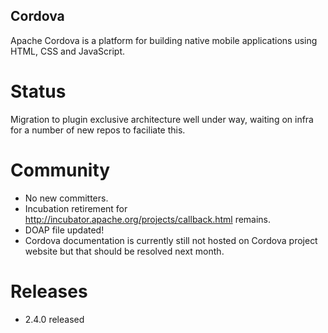 Cordova
-------

Apache Cordova is a platform for building native mobile applications using HTML, CSS and JavaScript. 

Status
======
 
Migration to plugin exclusive architecture well under way, waiting on infra for a number of new repos to faciliate this.

Community
=========

- No new committers.
- Incubation retirement for http://incubator.apache.org/projects/callback.html remains.
- DOAP file updated!
- Cordova documentation is currently still not hosted on Cordova project website but that should be resolved next month.

Releases
========

- 2.4.0 released
